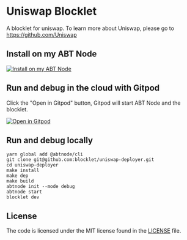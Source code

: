 # Uniswap Blocklet

A blocklet for uniswap. To learn more about Uniswap, please go to https://github.com/Uniswap

## Install on my ABT Node

[![Install on my ABT Node](https://raw.githubusercontent.com/blocklet/development-guide/main/assets/install_on_abtnode.svg)](https://install.arcblock.io/?action=blocklet-install&meta_url=https%3A%2F%2Fgithub.com%2Fblocklet%2Funiswap-deployer%2Freleases%2Fdownload%2Fv0.2.6%2Fblocklet.json)

## Run and debug in the cloud with Gitpod

Click the "Open in Gitpod" button, Gitpod will start ABT Node and the blocklet.

[![Open in Gitpod](https://gitpod.io/button/open-in-gitpod.svg)](https://gitpod.io/#https://github.com/blocklet/uniswap-deployer)

## Run and debug locally

```shell
yarn global add @abtnode/cli
git clone git@github.com:blocklet/uniswap-deployer.git
cd uniswap-deployer
make install
make dep
make build
abtnode init --mode debug
abtnode start
blocklet dev
```

## License

The code is licensed under the MIT license found in the
[LICENSE](LICENSE) file.

